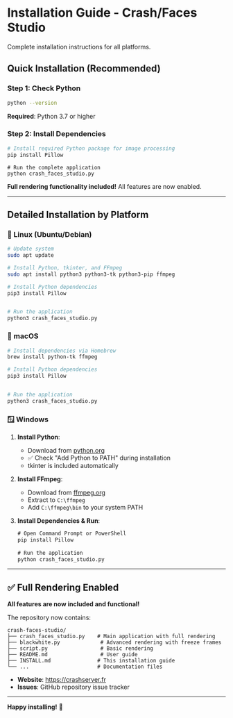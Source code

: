 # Installation Guide - Crash/Faces Studio

Complete installation instructions for all platforms.

## Quick Installation (Recommended)

### Step 1: Check Python
```bash
python --version
```

**Required**: Python 3.7 or higher

### Step 2: Install Dependencies
```bash
# Install required Python package for image processing
pip install Pillow
```
```
# Run the complete application
python crash_faces_studio.py
```

**Full rendering functionality included!** All features are now enabled.

---

## Detailed Installation by Platform

### 🐧 Linux (Ubuntu/Debian)

```bash
# Update system
sudo apt update

# Install Python, tkinter, and FFmpeg
sudo apt install python3 python3-tk python3-pip ffmpeg

# Install Python dependencies
pip3 install Pillow


# Run the application
python3 crash_faces_studio.py
```

### 🍎 macOS

```bash
# Install dependencies via Homebrew
brew install python-tk ffmpeg

# Install Python dependencies
pip3 install Pillow


# Run the application
python3 crash_faces_studio.py
```

### 🪟 Windows

1. **Install Python**:
   - Download from [python.org](https://www.python.org/downloads/)
   - ✅ Check "Add Python to PATH" during installation
   - tkinter is included automatically

2. **Install FFmpeg**:
   - Download from [ffmpeg.org](https://ffmpeg.org/download.html)
   - Extract to `C:\ffmpeg`
   - Add `C:\ffmpeg\bin` to your system PATH

3. **Install Dependencies & Run**:
   ```cmd
   # Open Command Prompt or PowerShell
   pip install Pillow
  
   # Run the application
   python crash_faces_studio.py
   ```

---

## ✅ Full Rendering Enabled

**All features are now included and functional!**

The repository now contains:
```
crash-faces-studio/
├── crash_faces_studio.py    # Main application with full rendering
├── blackwhite.py             # Advanced rendering with freeze frames  
├── script.py                 # Basic rendering
├── README.md                 # User guide
├── INSTALL.md               # This installation guide
└── ...                      # Documentation files
```

- **Website**: https://crashserver.fr
- **Issues**: GitHub repository issue tracker

---

**Happy installing!** 🚀
